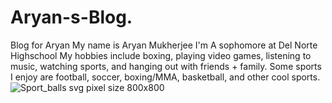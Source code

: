 # Aryan-s-Blog.
Blog for Aryan
My name is Aryan Mukherjee
I'm A sophomore at Del Norte Highschool
My hobbies include boxing, playing video games, listening to music, watching sports, and hanging out with friends + family.
Some sports I enjoy are football, soccer, boxing/MMA, basketball, and other cool sports.
![Sport_balls svg](https://github.com/user-attachments/assets/f58d20c5-ee67-4835-bdec-5c9b5241dc8d) pixel size 800x800
